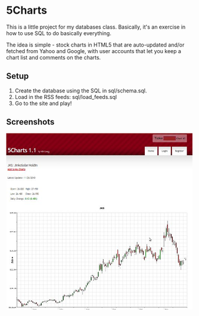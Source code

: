 # 5Charts
This is a little project for my databases class.  Basically, it's an exercise
in how to use SQL to do basically everything.

The idea is simple - stock charts in HTML5 that are auto-updated and/or fetched
from Yahoo and Google, with user accounts that let you keep a chart list
and comments on the charts.

## Setup
1. Create the database using the SQL in sql/schema.sql.
1. Load in the RSS feeds: sql/load_feeds.sql
1. Go to the site and play!

## Screenshots
![A Screenshot](images/chart.jpg)
